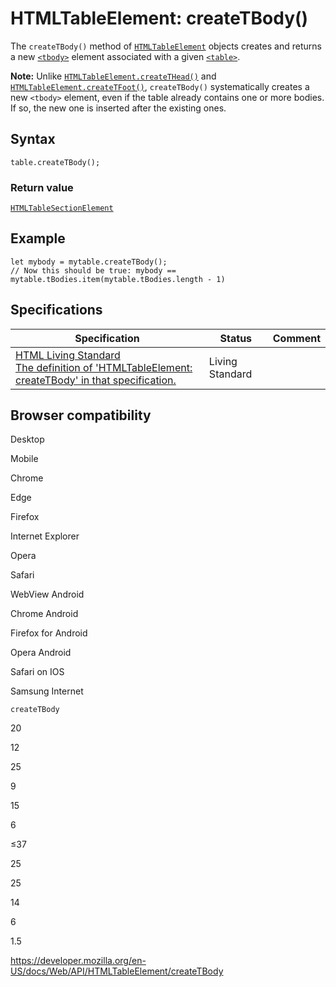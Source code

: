 HTMLTableElement: createTBody()
===============================

The `createTBody()` method of [`HTMLTableElement`](../htmltableelement) objects creates and returns a new [`<tbody>`](https://developer.mozilla.org/en-US/docs/Web/HTML/Element/tbody) element associated with a given [`<table>`](https://developer.mozilla.org/en-US/docs/Web/HTML/Element/table).

**Note:** Unlike [`HTMLTableElement.createTHead()`](createthead) and [`HTMLTableElement.createTFoot()`](createtfoot), `createTBody()` systematically creates a new `<tbody>` element, even if the table already contains one or more bodies. If so, the new one is inserted after the existing ones.

Syntax
------

    table.createTBody();

### Return value

[`HTMLTableSectionElement`](../htmltablesectionelement)

Example
-------

    let mybody = mytable.createTBody();
    // Now this should be true: mybody == mytable.tBodies.item(mytable.tBodies.length - 1)

Specifications
--------------

<table><thead><tr class="header"><th>Specification</th><th>Status</th><th>Comment</th></tr></thead><tbody><tr class="odd"><td><a href="https://html.spec.whatwg.org/multipage/#dom-table-createtbody">HTML Living Standard<br />
<span class="small">The definition of 'HTMLTableElement: createTBody' in that specification.</span></a></td><td><span class="spec-living">Living Standard</span></td><td></td></tr></tbody></table>

Browser compatibility
---------------------

Desktop

Mobile

Chrome

Edge

Firefox

Internet Explorer

Opera

Safari

WebView Android

Chrome Android

Firefox for Android

Opera Android

Safari on IOS

Samsung Internet

`createTBody`

20

12

25

9

15

6

≤37

25

25

14

6

1.5

<a href="https://developer.mozilla.org/en-US/docs/Web/API/HTMLTableElement/createTBody" class="_attribution-link">https://developer.mozilla.org/en-US/docs/Web/API/HTMLTableElement/createTBody</a>
